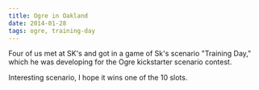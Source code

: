 ```yaml
---
title: Ogre in Oakland
date: 2014-01-28
tags: ogre, training-day
---
```


Four of us met at SK's and got in a game of Sk's scenario "Training
Day," which he was developing for the Ogre kickstarter scenario contest.

Interesting scenario, I hope it wins one of the 10 slots.
